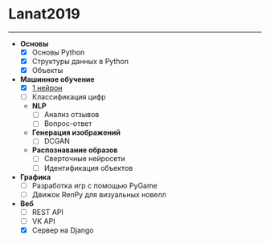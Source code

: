 # Lanat2019

---

- **Основы**
  - [X] Основы Python
  - [X] Структуры данных в Python
  - [X] Объекты
- **Машинное обучение**
  - [X] [1 нейрон](https://colab.research.google.com/github/LotusBro98/Lanat2019/blob/master/Machine_Learning_1.ipynb)
  - [ ] Классификация цифр
  - **NLP**
    - [ ] Анализ отзывов
    - [ ] Вопрос-ответ
  - **Генерация изображений**
    - [ ] DCGAN
  - **Распознавание образов**
    - [ ] Сверточные нейросети
    - [ ] Идентификация объектов
- **Графика**
  - [ ] Разработка игр с помощью PyGame
  - [ ] Движок RenPy для визуальных новелл
- **Веб**
  - [ ] REST API
  - [ ] VK API
  - [X] Сервер на Django
